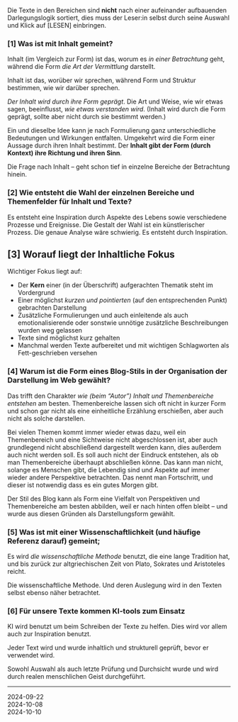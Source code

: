 

Die Texte in den Bereichen sind **nicht** nach einer aufeinander aufbauenden Darlegungslogik sortiert, dies muss der Leser:in selbst durch seine Auswahl und Klick auf [LESEN] einbringen.


### [1] Was ist mit Inhalt gemeint?

Inhalt (im Vergleich zur Form) ist das, worum es *in einer Betrachtung* geht, während die Form *die Art der Vermittlung* darstellt.

Inhalt ist das, worüber wir sprechen, während Form und Struktur bestimmen, wie wir darüber sprechen.

*Der Inhalt wird durch ihre Form geprägt*. Die Art und Weise, wie wir etwas sagen, beeinflusst, *wie etwas verstanden wird*. (Inhalt wird durch die Form geprägt, sollte aber nicht durch sie bestimmt werden.)

Ein und dieselbe Idee kann je nach Formulierung ganz unterschiedliche Bedeutungen und Wirkungen entfalten. Umgekehrt wird die Form einer Aussage durch ihren Inhalt bestimmt. Der **Inhalt gibt der Form (durch Kontext) ihre Richtung und ihren Sinn**.

Die Frage nach Inhalt – geht schon tief in einzelne Bereiche der Betrachtung hinein.

### [2] Wie entsteht die Wahl der einzelnen Bereiche und Themenfelder für Inhalt und Texte?

Es entsteht eine Inspiration durch Aspekte des Lebens sowie verschiedene Prozesse und Ereignisse. Die Gestalt der Wahl ist ein künstlerischer Prozess. Die genaue Analyse wäre schwierig. Es entsteht durch Inspiration.

## [3] Worauf liegt der Inhaltliche Fokus

Wichtiger Fokus liegt auf:

- Der **Kern** einer (in der Überschrift) aufgerachten Thematik steht im Vordergrund 
- Einer möglichst *kurzen und pointierten* (auf den entsprechenden Punkt) gebrachten Darstellung
- Zusätzliche Formulierungen und auch einleitende als auch emotionalisierende oder sonstwie unnötige zusätzliche Beschreibungen wurden weg gelassen
- Texte sind möglichst kurz gehalten
- Manchmal werden Texte aufbereitet und mit wichtigen Schlagworten als Fett-geschrieben versehen



### [4] Warum ist die Form eines Blog-Stils in der Organisation der Darstellung im Web gewählt?

Das trifft den Charakter *wie (beim “Autor”) Inhalt und Themenbereiche entstehen* am besten. Themenbereiche lassen sich oft nicht in kurzer Form und schon gar nicht als eine einheitliche Erzählung erschießen, aber auch nicht als solche darstellen.

Bei vielen Themen kommt immer wieder etwas dazu, weil ein Themenbereich und eine Sichtweise nicht abgeschlossen ist, aber auch grundlegend nicht abschließend dargestellt werden kann, dies außerdem auch nicht werden soll. Es soll auch nicht der Eindruck entstehen, als ob man Themenbereiche überhaupt abschließen könne. Das kann man nicht, solange es Menschen gibt, die Lebendig sind und Aspekte auf immer wieder andere Perspektive betrachten. Das nennt man Fortschritt, und dieser ist notwendig dass es ein gutes Morgen gibt.

Der Stil des Blog kann als Form eine Vielfalt von Perspektiven und Themenbereiche am besten abbilden, weil er nach hinten offen bleibt – und wurde aus diesen Gründen als Darstellungsform gewählt.

### [5] Was ist mit einer Wissenschaftlichkeit (und häufige Referenz darauf) gemeint;

Es wird *die wissenschaftliche Methode* benutzt, die eine lange Tradition hat, und bis zurück zur altgriechischen Zeit von Plato, Sokrates und Aristoteles reicht. 

Die wissenschaftliche Methode. Und deren Auslegung wird in den Texten selbst ebenso näher betrachtet.


### [6] Für unsere Texte kommen KI-tools zum Einsatz

KI wird benutzt um beim Schreiben der Texte zu helfen. Dies wird vor allem auch zur Inspiration benutzt.

Jeder Text wird und wurde inhaltlich und strukturell geprüft, bevor er verwendet wird. 

Sowohl Auswahl als auch letzte Prüfung und Durchsicht wurde und wird durch realen menschlichen Geist durchgeführt.




----

2024-09-22   
2024-10-08   
2024-10-10

